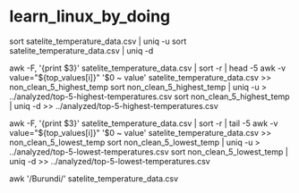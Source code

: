 # learn_linux_by_doing

sort satelite_temperature_data.csv | uniq -u
sort satelite_temperature_data.csv | uniq -d

awk -F, '{print $3}' satelite_temperature_data.csv | sort -r | head -5
awk -v value="${top_values[i]}" '$0 ~ value' satelite_temperature_data.csv >> non_clean_5_highest_temp 
sort non_clean_5_highest_temp | uniq -u > ../analyzed/top-5-highest-temperatures.csv
sort non_clean_5_highest_temp | uniq -d >> ../analyzed/top-5-highest-temperatures.csv

awk -F, '{print $3}' satelite_temperature_data.csv | sort -r | tail -5
awk -v value="${top_values[i]}" '$0 ~ value' satelite_temperature_data.csv >> non_clean_5_lowest_temp 
sort non_clean_5_lowest_temp | uniq -u > ../analyzed/top-5-lowest-temperatures.csv
sort non_clean_5_lowest_temp | uniq -d >> ../analyzed/top-5-lowest-temperatures.csv

awk '/Burundi/' satelite_temperature_data.csv
